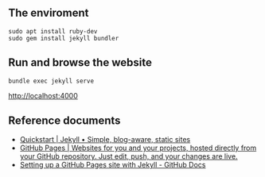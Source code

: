 ## The enviroment
```
sudo apt install ruby-dev
sudo gem install jekyll bundler
```
## Run and browse the website
```
bundle exec jekyll serve
```
[http://localhost:4000](http://localhost:4000)
## Reference documents
- [Quickstart | Jekyll • Simple, blog-aware, static sites](https://jekyllrb.com/docs/)
- [GitHub Pages | Websites for you and your projects, hosted directly from your GitHub repository. Just edit, push, and your changes are live.](https://pages.github.com/)
- [Setting up a GitHub Pages site with Jekyll - GitHub Docs](https://docs.github.com/en/pages/setting-up-a-github-pages-site-with-jekyll)